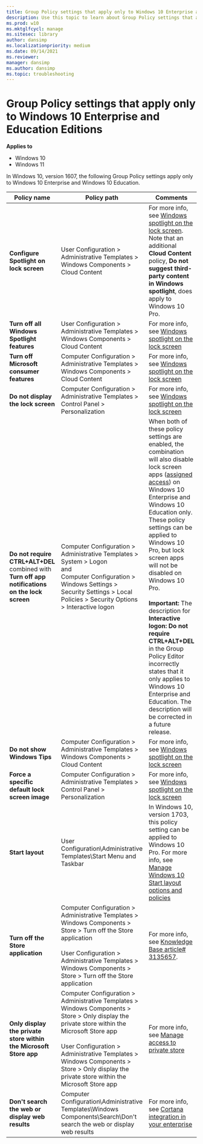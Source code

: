 ```yaml
---
title: Group Policy settings that apply only to Windows 10 Enterprise and Education Editions (Windows 10)
description: Use this topic to learn about Group Policy settings that apply only to Windows 10 Enterprise and Windows 10 Education.
ms.prod: w10
ms.mktglfcycl: manage
ms.sitesec: library
author: dansimp
ms.localizationpriority: medium
ms.date: 09/14/2021
ms.reviewer: 
manager: dansimp
ms.author: dansimp
ms.topic: troubleshooting
---
```


# Group Policy settings that apply only to Windows 10 Enterprise and Education Editions

**Applies to**
-   Windows 10
-   Windows 11


In Windows 10, version 1607, the following Group Policy settings apply only to Windows 10 Enterprise and Windows 10 Education.

| Policy name | Policy path | Comments |
| --- | --- | --- |
| **Configure Spotlight on lock screen** | User Configuration > Administrative Templates > Windows Components > Cloud Content | For more info, see [Windows spotlight on the lock screen](/windows/configuration/windows-spotlight). Note that an additional **Cloud Content** policy, **Do not suggest third-party content in Windows spotlight**, does apply to Windows 10 Pro. |
| **Turn off all Windows Spotlight features** | User Configuration > Administrative Templates > Windows Components > Cloud Content | For more info, see [Windows spotlight on the lock screen](/windows/configuration/windows-spotlight) |
| **Turn off Microsoft consumer features** | Computer Configuration > Administrative Templates > Windows Components > Cloud Content | For more info, see [Windows spotlight on the lock screen](/windows/configuration/windows-spotlight) |
| **Do not display the lock screen** | Computer Configuration > Administrative Templates > Control Panel > Personalization | For more info, see [Windows spotlight on the lock screen](/windows/configuration/windows-spotlight) |
| **Do not require CTRL+ALT+DEL** </br>combined with</br>**Turn off app notifications on the lock screen** | Computer Configuration > Administrative Templates > System > Logon </br>and</br>Computer Configuration > Windows Settings > Security Settings > Local Policies > Security Options > Interactive logon | When both of these policy settings are enabled, the combination will also disable lock screen apps ([assigned access](/windows/configuration/set-up-a-device-for-anyone-to-use)) on Windows 10 Enterprise and Windows 10 Education only. These policy settings can be applied to Windows 10 Pro, but lock screen apps will not be disabled on Windows 10 Pro. </br></br>**Important:** The description for **Interactive logon: Do not require CTRL+ALT+DEL** in the Group Policy Editor incorrectly states that it only applies to Windows 10 Enterprise and Education. The description will be corrected in a future release.|
| **Do not show Windows Tips** | Computer Configuration > Administrative Templates > Windows Components > Cloud Content | For more info, see [Windows spotlight on the lock screen](/windows/configuration/windows-spotlight) |
| **Force a specific default lock screen image** | Computer Configuration > Administrative Templates > Control Panel > Personalization | For more info, see [Windows spotlight on the lock screen](/windows/configuration/windows-spotlight) |
| **Start layout** | User Configuration\Administrative Templates\Start Menu and Taskbar | In Windows 10, version 1703, this policy setting can be applied to Windows 10 Pro. For more info, see [Manage Windows 10 Start layout options and policies](/windows/configuration/windows-10-start-layout-options-and-policies)  |
| **Turn off the Store application** | Computer Configuration > Administrative Templates > Windows Components > Store > Turn off the Store application<br><br>User Configuration > Administrative Templates > Windows Components > Store > Turn off the Store application | For more info, see [Knowledge Base article# 3135657](/troubleshoot/windows-client/group-policy/cannot-disable-microsoft-store). |
| **Only display the private store within the Microsoft Store app** | Computer Configuration > Administrative Templates > Windows Components > Store > Only display the private store within the Microsoft Store app<br><br>User Configuration > Administrative Templates > Windows Components > Store > Only display the private store within the Microsoft Store app | For more info, see [Manage access to private store](/microsoft-store/manage-access-to-private-store) |
| **Don't search the web or display web results** | Computer Configuration\Administrative Templates\Windows Components\Search\Don't search the web or display web results | For more info, see [Cortana integration in your enterprise](/windows/configuration/cortana-at-work/cortana-at-work-overview) |



 

